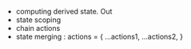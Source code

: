 - computing derived state. Out
- state scoping
- chain actions
- state merging :
actions = {
    ...actions1,
    ...actions2,
}

